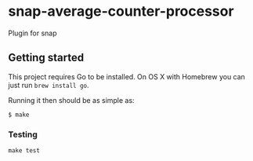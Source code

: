 # snap-average-counter-processor

Plugin for snap

## Getting started

This project requires Go to be installed. On OS X with Homebrew you can just run `brew install go`.

Running it then should be as simple as:

```console
$ make
```

### Testing

``make test``